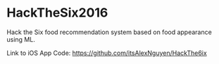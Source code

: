 # HackTheSix2016
Hack the Six food recommendation system based on food appearance using ML. 

Link to iOS App Code: https://github.com/itsAlexNguyen/HackThe6ix
